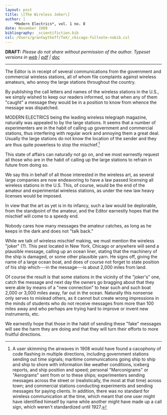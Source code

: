 ```yaml
---
layout: post
title: \[The Wireless Joker\]
author: |
    *Modern Electrics*, vol. 1 no. 8
date: November 1908
bibliography: _scientifiction.bib
csl: /Users/grantwythoff/TeX/_chicago-fullnote-nobib.csl
---
```


**DRAFT:** *Please do not share without permission of the author. Typeset versions in  [web](http://gernsback.wythoff.net/190811_the_wireless_joker.html) \| [pdf](https://github.com/gwijthoff/perversity_of_things/blob/gh-pages/typeset_drafts/190811_the_wireless_joker.pdf?raw=true) \| [doc](https://github.com/gwijthoff/perversity_of_things/blob/gh-pages/typeset_drafts/190811_the_wireless_joker.docx)*

* * * * * * * 

The Editor is in receipt of several communications from the government and commercial wireless stations, all of whom file complaints against wireless amateurs, who annoy the large stations throughout the country.

By publishing the call letters and names of the wireless stations in the U.S., we simply wished to keep our readers informed, so that when any of them "caught" a message they would be in a position to know from whence the message was dispatched.

MODERN ELECTRICS being the leading wireless telegraph magazine, naturally was appealed to by the large stations.  It seems that a number of experimenters are in the habit of calling up government and commercial stations, thus interfering with regular work and annoying them a great deal.  Usually the large stations do not know the location of the sender and they are thus quite powerless to stop the mischief.[^mscf]

This state of affairs can naturally not go on, and we most earnestly request all those who are in the habit of calling up the large stations to refrain in future from doing so.

We say this in behalf of all those interested in the wireless art, as several large companies are now endeavoring to have a law passed licensing all wireless stations in the U.S.  This, of course, would be the end of the amateur and experimental wireless stations, as under the new law heavy licenses would be imposed.

In view that the art as yet is in its infancy, such a law would be deplorable, from the standpoint of the amateur, and the Editor earnestly hopes that the mischief will come to a speedy end.

Nobody cares how many messages the amateur catches, as long as he keeps in the dark and does not "talk back."

While we talk of wireless mischief making, we must mention the wireless "joker" (?).  This pest located in New York, Chicago or anywhere will send a plausible message, calling up an ocean liner, stating that the machinery of the ship is damaged, or some other plausible yarn.  He signs off, giving the name of a large ocean boat, and does of course not forget to state position of his ship which---in the message---is about 2,000 miles from land.

Of course the result is that some stations in the vicinity of the "joker's" one, catch the message and next day the owners go bragging about that they were able by means of a "new connection" to hear such and such boat 2,000 or 3,000 miles away, far out in the ocean.  Naturally this nonsense only serves to mislead others, as it cannot but create wrong impressions in the minds of students who do not receive messages from more than 100 miles away and who perhaps are trying hard to improve or invent new instruments, etc.

We earnestly hope that those in the habit of sending these "fake" messages will see the harm they are doing and that they will turn their efforts to more fruitful directions.

[^mscf]:  A user skimming the airwaves in 1908 would have found a cacophony of code flashing in multiple directions, including government stations sending out time signals; maritime communications going ship to ship and ship to shore with information like weather conditions, iceberg reports, and ship position and speed; personal "Marconigrams" or "Aerograms" sent from or to these ships; experimenters sending messages across the street or (realistically, the most at that time) across town; and commercial stations conducting experiments and sending messages for paying clients.  In addition, there was no standard for wireless communication at the time, which meant that one user might have identified himself by name while another might have made up a call sign, which weren't standardized until 1927.